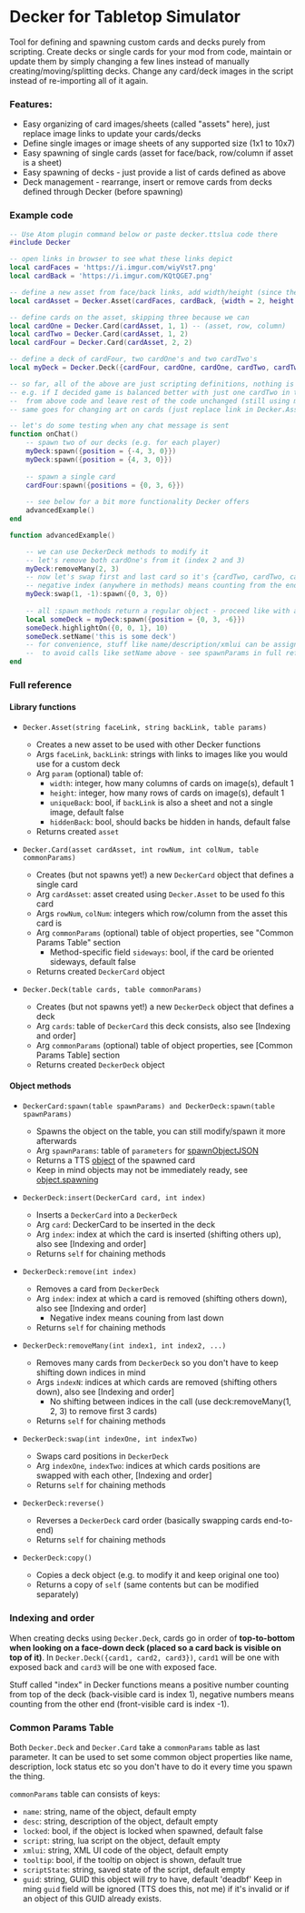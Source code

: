 # Decker for Tabletop Simulator
Tool for defining and spawning custom cards and decks purely from scripting. 
Create decks or single cards for your mod from code, maintain or update them by simply changing a few lines instead of manually creating/moving/splitting decks.
Change any card/deck images in the script instead of re-importing all of it again.

### Features:
* Easy organizing of card images/sheets (called "assets" here), just replace image links to update your cards/decks
* Define single images or image sheets of any supported size (1x1 to 10x7)
* Easy spawning of single cards (asset for face/back, row/column if asset is a sheet)
* Easy spawning of decks - just provide a list of cards defined as above
* Deck management - rearrange, insert or remove cards from decks defined through Decker (before spawning)

### Example code
```lua
-- Use Atom plugin command below or paste decker.ttslua code there
#include Decker

-- open links in browser to see what these links depict
local cardFaces = 'https://i.imgur.com/wiyVst7.png'
local cardBack = 'https://i.imgur.com/KQtQGE7.png'

-- define a new asset from face/back links, add width/height (since these default to 1)
local cardAsset = Decker.Asset(cardFaces, cardBack, {width = 2, height = 2})

-- define cards on the asset, skipping three because we can
local cardOne = Decker.Card(cardAsset, 1, 1) -- (asset, row, column)
local cardTwo = Decker.Card(cardAsset, 1, 2) 
local cardFour = Decker.Card(cardAsset, 2, 2) 

-- define a deck of cardFour, two cardOne's and two cardTwo's
local myDeck = Decker.Deck({cardFour, cardOne, cardOne, cardTwo, cardTwo})

-- so far, all of the above are just scripting definitions, nothing is spawned
-- e.g. if I decided game is balanced better with just one cardTwo in the deck, I can just remove it
--  from above code and leave rest of the code unchanged (still using myDeck below)
-- same goes for changing art on cards (just replace link in Decker.Asset definitions)

-- let's do some testing when any chat message is sent
function onChat()
    -- spawn two of our decks (e.g. for each player)
    myDeck:spawn({position = {-4, 3, 0}})
    myDeck:spawn({position = {4, 3, 0}})
    
    -- spawn a single card
    cardFour:spawn({positions = {0, 3, 6}})
   
    -- see below for a bit more functionality Decker offers
    advancedExample()
end

function advancedExample()

    -- we can use DeckerDeck methods to modify it
    -- let's remove both cardOne's from it (index 2 and 3)
    myDeck:removeMany(2, 3)
    -- now let's swap first and last card so it's {cardTwo, cardTwo, cardFour} and spawn it
    -- negative index (anywhere in methods) means counting from the end down
    myDeck:swap(1, -1):spawn({0, 3, 0})
    
    -- all :spawn methods return a regular object - proceed like with anything
    local someDeck = myDeck:spawn({position = {0, 3, -6}})
    someDeck.highlightOn({0, 0, 1}, 10)
    someDeck.setName('this is some deck')
    -- for convenience, stuff like name/description/xmlui can be assigned to stuff before spawning
    --  to avoid calls like setName above - see spawnParams in full reference section
end
```

### Full reference

#### Library functions

* ``Decker.Asset(string faceLink, string backLink, table params)``
  * Creates a new asset to be used with other Decker functions
  * Args ``faceLink``, ``backLink``: strings with links to images like you would use for a custom deck
  * Arg ``param`` (optional) table of: 
    * ``width``: integer, how many columns of cards on image(s), default 1
    * ``height``: integer, how many rows of cards on image(s), default 1
    * ``uniqueBack``: bool, if ``backLink`` is also a sheet and not a single image, default false
    * ``hiddenBack``: bool, should backs be hidden in hands, default false
  * Returns created ``asset``
  
* ``Decker.Card(asset cardAsset, int rowNum, int colNum, table commonParams)``
  * Creates (but not spawns yet!) a new ``DeckerCard`` object that defines a single card
  * Arg ``cardAsset``: asset created using ``Decker.Asset`` to be used fo this card
  * Args ``rowNum``, ``colNum``: integers which row/column from the asset this card is
  * Arg ``commonParams`` (optional) table of object properties, see "Common Params Table" section
    * Method-specific field ``sideways``: bool, if the card be oriented sideways, default false
  * Returns created ``DeckerCard`` object 
  
* ``Decker.Deck(table cards, table commonParams)``
  * Creates (but not spawns yet!) a new ``DeckerDeck`` object that defines a deck
  * Arg ``cards``: table of ``DeckerCard`` this deck consists, also see [Indexing and order]
  * Arg ``commonParams`` (optional) table of object properties, see [Common Params Table] section
  * Returns created ``DeckerDeck`` object
  
#### Object methods

* ``DeckerCard:spawn(table spawnParams) and DeckerDeck:spawn(table spawnParams)``
  * Spawns the object on the table, you can still modify/spawn it more afterwards
  * Arg ``spawnParams``: table of ``parameters`` for [spawnObjectJSON](https://api.tabletopsimulator.com/base/#spawnobjectjson)
  * Returns a TTS [object](https://api.tabletopsimulator.com/object/) of the spawned card
  * Keep in mind objects may not be immediately ready, see [object.spawning](https://api.tabletopsimulator.com/object/#member-variables)
  
* ``DeckerDeck:insert(DeckerCard card, int index)``
  * Inserts a ``DeckerCard`` into a ``DeckerDeck``
  * Arg ``card``: DeckerCard to be inserted in the deck
  * Arg ``index``: index at which the card is inserted (shifting others up), also see [Indexing and order]
  * Returns ``self`` for chaining methods
  
* ``DeckerDeck:remove(int index)``
  * Removes a card from ``DeckerDeck``
  * Arg ``index``: index at which a card is removed (shifting others down), also see [Indexing and order]
    * Negative index means couning from last down
  * Returns ``self`` for chaining methods
  
* ``DeckerDeck:removeMany(int index1, int index2, ...)``
  * Removes many cards from ``DeckerDeck`` so you don't have to keep shifting down indices in mind
  * Args ``indexN``: indices at which cards are removed (shifting others down), also see [Indexing and order]
    * No shifting between indices in the call (use deck:removeMany(1, 2, 3) to remove first 3 cards)
  * Returns ``self`` for chaining methods
  
* ``DeckerDeck:swap(int indexOne, int indexTwo)``
  * Swaps card positions in ``DeckerDeck``
  * Arg ``indexOne``, ``indexTwo``: indices at which cards positions are swapped with each other, [Indexing and order]
  * Returns ``self`` for chaining methods
  
* ``DeckerDeck:reverse()``
  * Reverses a ``DeckerDeck`` card order (basically swapping cards end-to-end)
  * Returns ``self`` for chaining methods
  
* ``DeckerDeck:copy()``
  * Copies a deck object (e.g. to modify it and keep original one too)
  * Returns a copy of ``self`` (same contents but can be modified separately)
  
### Indexing and order
When creating decks using ``Decker.Deck``, cards go in order of 
**top-to-bottom when looking on a face-down deck (placed so a card back is visible on top of it)**.
In ``Decker.Deck({card1, card2, card3})``, ``card1`` will be one with exposed back and ``card3`` will be one with exposed face.


Stuff called "index" in Decker functions means a positive number counting from top of the deck (back-visible card is index 1), negative numbers means counting from the other end (front-visible card is index -1).
  
### Common Params Table

Both ``Decker.Deck`` and ``Decker.Card`` take a ``commonParams`` table as last parameter. It can be used to set some
common object properties like name, description, lock status etc so you don't have to do it every time you spawn the thing.

``commonParams`` table can consists of keys:
* ``name``: string, name of the object, default empty
* ``desc``: string, description of the object, default empty
* ``locked``: bool, if the object is locked when spawned, default false
* ``script``: string, lua script on the object, default empty
* ``xmlui``: string, XML UI code of the object, default empty
* ``tooltip``: bool, if the tooltip on object is shown, default true
* ``scriptState``: string, saved state of the script, default empty
* ``guid``: string, GUID this object will *try* to have, default 'deadbf'
Keep in ming ``guid`` field will be ignored (TTS does this, not me) if it's invalid or if an object of this GUID already exists.
  
  
  
  
